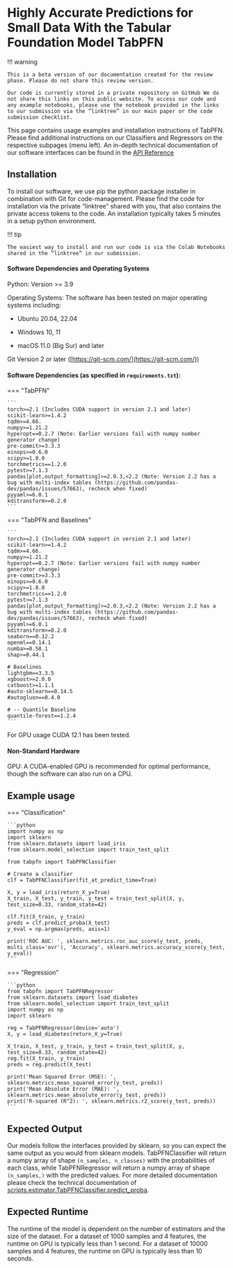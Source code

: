 # Highly Accurate Predictions for Small Data With the Tabular Foundation Model TabPFN

!!! warning

    This is a beta version of our documentation created for the review phase. Please do not share this review version.
    
    Our code is currently stored in a private repository on GitHub We do not share this links on this public website. To access our code and any example notebooks, please use the notebook provided in the links to our submission via the “linktree” in our main paper or the code submission checklist. 

This page contains usage examples and installation instructions of TabPFN. Please find additional instructions on our Classifiers and Regressors on the respective subpages (menu left). An in-depth technical documentation of our software interfaces can be found in the [API Reference](api_reference)

## Installation

To install our software, we use pip the python package installer in combination with Git for code-management. Please find the code for installation via the private “linktree” shared with you, that also contains the private access tokens to the code. An installation typically takes 5 minutes in a setup python environment. 

!!! tip
	
	The easiest way to install and run our code is via the Colab Notebooks shared in the “linktree” in our submission.

#### Software Dependencies and Operating Systems
Python: Version >= 3.9

Operating Systems: The software has been tested on major operating systems including:

- Ubuntu 20.04, 22.04

- Windows 10, 11

- macOS 11.0 (Big Sur) and later

Git Version 2 or later ([https://git-scm.com/](https://git-scm.com/))

#### Software Dependencies (as specified in `requirements.txt`):

=== "TabPFN"

    ```
    torch>=2.1 (Includes CUDA support in version 2.1 and later)
    scikit-learn>=1.4.2
    tqdm>=4.66.
    numpy>=1.21.2
    hyperopt==0.2.7 (Note: Earlier versions fail with numpy number generator change)
    pre-commit>=3.3.3
    einops>=0.6.0
    scipy>=1.8.0
    torchmetrics==1.2.0
    pytest>=7.1.3
    pandas[plot,output_formatting]>=2.0.3,<2.2 (Note: Version 2.2 has a bug with multi-index tables (https://github.com/pandas-dev/pandas/issues/57663), recheck when fixed)
    pyyaml>=6.0.1
    kditransform>=0.2.0
    ```

=== "TabPFN and Baselines"

    ```
    torch>=2.1 (Includes CUDA support in version 2.1 and later)
    scikit-learn>=1.4.2
    tqdm>=4.66.
    numpy>=1.21.2
    hyperopt==0.2.7 (Note: Earlier versions fail with numpy number generator change)
    pre-commit>=3.3.3
    einops>=0.6.0
    scipy>=1.8.0
    torchmetrics==1.2.0
    pytest>=7.1.3
    pandas[plot,output_formatting]>=2.0.3,<2.2 (Note: Version 2.2 has a bug with multi-index tables (https://github.com/pandas-dev/pandas/issues/57663), recheck when fixed)
    pyyaml>=6.0.1
    kditransform>=0.2.0
    seaborn==0.12.2
    openml==0.14.1
    numba>=0.58.1
    shap>=0.44.1
    
    # Baselines
    lightgbm==3.3.5
    xgboost>=2.0.0
    catboost>=1.1.1
    #auto-sklearn==0.14.5
    #autogluon==0.4.0
    
    # -- Quantile Baseline
    quantile-forest==1.2.4
    ```

For GPU usage CUDA 12.1 has been tested.

#### Non-Standard Hardware
GPU: A CUDA-enabled GPU is recommended for optimal performance, though the software can also run on a CPU.


## Example usage

=== "Classification"

    ```python
    import numpy as np
    import sklearn
    from sklearn.datasets import load_iris
    from sklearn.model_selection import train_test_split
    
    from tabpfn import TabPFNClassifier
    
    # Create a classifier
    clf = TabPFNClassifier(fit_at_predict_time=True)
    
    X, y = load_iris(return_X_y=True)
    X_train, X_test, y_train, y_test = train_test_split(X, y, test_size=0.33, random_state=42)
    
    clf.fit(X_train, y_train)
    preds = clf.predict_proba(X_test)
    y_eval = np.argmax(preds, axis=1)
    
    print('ROC AUC: ', sklearn.metrics.roc_auc_score(y_test, preds, multi_class='ovr'), 'Accuracy', sklearn.metrics.accuracy_score(y_test, y_eval))
    ```

=== "Regression"

    ```python
    from tabpfn import TabPFNRegressor
    from sklearn.datasets import load_diabetes
    from sklearn.model_selection import train_test_split
    import numpy as np
    import sklearn
    
    reg = TabPFNRegressor(device='auto')
    X, y = load_diabetes(return_X_y=True)
    
    X_train, X_test, y_train, y_test = train_test_split(X, y, test_size=0.33, random_state=42)
    reg.fit(X_train, y_train)
    preds = reg.predict(X_test)
    
    print('Mean Squared Error (MSE): ', sklearn.metrics.mean_squared_error(y_test, preds))
    print('Mean Absolute Error (MAE): ', sklearn.metrics.mean_absolute_error(y_test, preds))
    print('R-squared (R^2): ', sklearn.metrics.r2_score(y_test, preds))
    ```

## Expected Output
Our models follow the interfaces provided by sklearn, so you can expect the same output as you would from sklearn models.
TabPFNClassifier will return a numpy array of shape `(n_samples, n_classes)` with the probabilities of each class, while
TabPFNRegressor will return a numpy array of shape `(n_samples,)` with the predicted values. For more detailed documentation
please check the technical documentation of [scripts.estimator.TabPFNClassifier.predict_proba](https://priorlabs.github.io/api/tabpfn_classifier/#scripts.estimator.TabPFNClassifier.predict_proba).

## Expected Runtime
The runtime of the model is dependent on the number of estimators and the size of the dataset. For a dataset of 1000
samples and 4 features, the runtime on GPU is typically less than 1 second. For a dataset of 10000 samples and 4 features, the
runtime on GPU is typically less than 10 seconds.